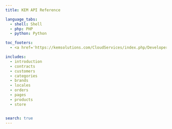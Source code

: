 ```yaml
---
title: KEM API Reference

language_tabs:
  - shell: Shell
  - php: PHP
  - python: Python

toc_footers:
  - <a href='https://kemsolutions.com/CloudServices/index.php/Developer/default'>Sign Up for a Developer Key</a>

includes:
  - introduction
  - contracts
  - customers
  - categories
  - brands
  - locales
  - orders
  - pages
  - products
  - store


search: true
---
```


